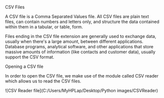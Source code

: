 CSV Files

A CSV file is a Comma Separated Values file. All CSV files are plain text files, can contain numbers and letters only, and structure the data contained within them in a tabular, or table, form.

Files ending in the CSV file extension are generally used to exchange data, usually when there's a large amount, between different applications. Database programs, analytical software, and other applications that store massive amounts of information (like contacts and customer data), usually support the CSV format.

Opening a CSV file

In order to open the CSV file, we make use of the module called CSV reader which allows us to read the CSV files.

![CSV Reader file](C:/Users/MyHPLap/Desktop/Python images/CSVReader)
